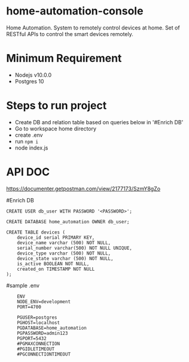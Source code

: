 # home-automation-console
Home Automation. System to remotely control devices at home. Set of RESTful APIs to control the smart devices remotely.

# Minimum Requirement
- Nodejs v10.0.0 
- Postgres 10

# Steps to run project
- Create DB and relation table based on queries below in '#Enrich DB'
- Go to workspace home directory
- create .env
- run `npm i`
- node index.js

# API DOC 
https://documenter.getpostman.com/view/2177173/SzmY8gZo

#Enrich DB
```
CREATE USER db_user WITH PASSWORD '<PASSWORD>';

CREATE DATABASE home_automation OWNER db_user;

CREATE TABLE devices (
	device_id serial PRIMARY KEY,
	device_name varchar (500) NOT NULL,
	serial_number varchar(500) NOT NULL UNIQUE,
	device_type varchar (500) NOT NULL,
	device_state varchar (500) NOT NULL,
	is_active BOOLEAN NOT NULL,
	created_on TIMESTAMP NOT NULL
);
```

#sample .env
```
	ENV
	NODE_ENV=development
	PORT=4700

	PGUSER=postgres
	PGHOST=localhost
	PGDATABASE=home_automation
	PGPASSWORD=admin123 
	PGPORT=5432
	#PGMAXCONNECTION
	#PGIDLETIMEOUT
	#PGCONNECTIONTIMEOUT
```